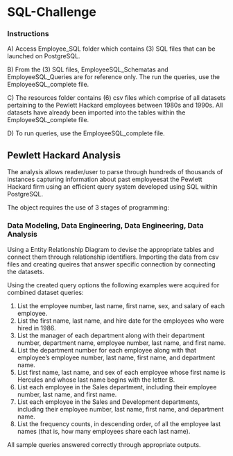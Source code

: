# SQL-Challenge

### Instructions
A) Access Employee_SQL folder which contains (3) SQL files that can be launched on PostgreSQL.

B) From the (3) SQL files, EmployeeSQL_Schematas and EmployeeSQL_Queries are for reference only. The run the queries, use the EmployeeSQL_complete file.

C) The resources folder contains (6) csv files which comprise of all datasets pertaining to the Pewlett Hackard employees between 1980s and 1990s. All datasets have already been imported into the tables within the EmployeeSQL_complete file. 

D) To run queries, use the EmployeeSQL_complete file.

## Pewlett Hackard Analysis

The analysis allows reader/user to parse through hundreds of thousands of instances capturing information about past employeesat the Pewlett Hackard firm using an efficient query system developed using SQL within PostgreSQL.

The object requires the use of 3 stages of programming:
### Data Modeling, Data Engineering, Data Engineering, Data Analysis
Using a Entity Relationship Diagram to devise the appropriate tables and connect them through relationship identifiers. Importing the data from csv files and creating queires that answer specific connection by connecting the datasets.

Using the created query options the following examples were acquired for combined dataset queries:
1. List the employee number, last name, first name, sex, and salary of each employee.
2. List the first name, last name, and hire date for the employees who were hired in 1986.
3. List the manager of each department along with their department number, department name, employee number, last name, and first name.
4. List the department number for each employee along with that employee’s employee number, last name, first name, and department name.
5. List first name, last name, and sex of each employee whose first name is Hercules and whose last name begins with the letter B.
6. List each employee in the Sales department, including their employee number, last name, and first name.
7. List each employee in the Sales and Development departments, including their employee number, last name, first name, and department name.
8. List the frequency counts, in descending order, of all the employee last names (that is, how many employees share each last name).

All sample queries answered correctly through appropriate outputs.
